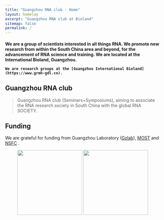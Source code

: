```yaml
---
title: "Guangzhou RNA club - Home"
layout: homelay
excerpt: "Guangzhou RNA club at Bioland"
sitemap: false
permalink: /
---
```


<div class="col-md-8 wow animated fadeInLeft" data-wow-delay=".2s">
<h4 class="small-title-b text-center mb-3">
	We are a group of scientists interested in all things RNA. We promote new research from within the South China area and beyond, for the advancement of RNA science and training. We are located at the International Bioland, Guangzhou.

	We are research groups at the [Guangzhou International Bioland](https://www.grmh-gdl.cn).
</h4>
</div>




## Guangzhou RNA club

> Guangzhou RNA club (Seminars+Symposiums), aiming to associate the RNA research society in South China with the global RNA SOCIETY.


## Funding

We are grateful for funding from Guangzhou Laboratory ([Gzlab](www.gzlab.ac.cn)), [MOST]() and [NSFC]() .

<figure class="fourth">
  <img src="{{ site.url }}{{ site.baseurl }}/images/RNA-Puzzles_logo.jpg" style="width: 210px">
  <img src="{{ site.url }}{{ site.baseurl }}/images/homepic/NSFC_logo.png" style="width: 210px">
</figure>
